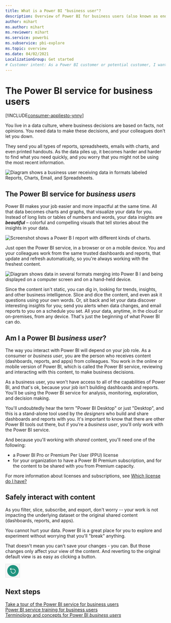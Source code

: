```yaml
---
title: What is a Power BI "business user"?
description: Overview of Power BI for business users (also known as end users or business users).
author: mihart
ms.author: mihart
ms.reviewer: mihart
ms.service: powerbi
ms.subservice: pbi-explore
ms.topic: overview
ms.date: 04/02/2021
LocalizationGroup: Get started
# Customer intent: As a Power BI customer or potential customer, I want to get a definition of a Power BI consumer so I know if I am a consumer (versus designer, admin, creator, or dev) and, as a consumer, what I can accomplish with the Power BI service.
---
```


# The Power BI service for business users

[!INCLUDE[consumer-appliesto-ynny](../includes/consumer-appliesto-ynny.md)]

You live in a data culture, where business decisions are based on facts, not opinions. You need data to make these decisions, and your colleagues don't let you down.     
 
They send you all types of reports, spreadsheets, emails with charts, and even printed handouts. As the data piles up, it becomes harder and harder to find what you need quickly, and you worry that you might not be using the most recent information.  
 
![Diagram shows a business user receiving data in formats labeled Reports, Charts, Email, and Spreadsheets.](media/end-user-consumer/power-bi-consumer-pipes.png)

## The Power BI service for *business users*

Power BI makes your job easier and more impactful at the same time. All that data becomes charts and graphs, that visualize your data for you. Instead of long lists or tables of numbers and words, your data insights are ***beautiful*** – colorful and compelling visuals that tell stories about the insights in your data. 

![Screenshot shows a Power B I report with different kinds of charts.](media/end-user-consumer/power-bi-consumer-examples.png)
 
Just open the Power BI service, in a browser or on a mobile device. You and your colleagues work from the same trusted dashboards and reports, that update and refresh automatically, so you're always working with the freshest content.   

![Diagram shows data in several formats merging into Power B I and being displayed on a computer screen and on a hand-held device.](media/end-user-consumer/power-bi-funnel.png)

Since the content isn't static, you can dig in, looking for trends, insights, and other business intelligence. Slice and dice the content, and even ask it questions using your own words. Or, sit back and let your data discover interesting insights for you; send you alerts when data changes, and email reports to you on a schedule you set. All your data, anytime, in the cloud or on-premises, from any device. That's just the beginning of what Power BI can do. 

## Am I a Power BI *business user*?

The way you interact with Power BI will depend on your job role. As a consumer or *business user*, you are the person who receives content (dashboards, reports, and apps) from colleagues. You work in the online or mobile version of Power BI, which is called the Power BI service, reviewing and interacting with this content, to make business decisions. 
   
As a business user, you won't have access to all of the capabilities of Power BI, and that's ok, because your job isn't building dashboards and reports. You'll be using the Power BI service for analysis, monitoring, exploration, and decision making. 

You'll undoubtedly hear the term "Power BI Desktop" or just "Desktop", and this is a stand-alone tool used by the *designers* who build and share dashboards and reports with you.  It's important to know that there are other Power BI tools out there, but if you're a *business user*, you'll only work with the Power BI service. 

And because you'll working with *shared* content, you'll need one of the following:
- a Power BI Pro or Premium Per User (PPU) license
- for your organization to have a Power BI Premium subscription, and for the content to be shared with you from Premium capacity. 

For more information about licenses and subscriptions, see [Which license do I have?](end-user-license.md)


## Safely interact with content 
As you filter, slice, subscribe, and export, don't worry -- your work is not impacting the underlying dataset or the original shared content (dashboards, reports, and apps).  

You cannot hurt your data.  Power BI is a great place for you to explore and experiment without worrying that you'll "break" anything.  
 
That doesn't mean you can't save your changes - you can. But those changes only affect your view of the content. And reverting to the original default view is as easy as clicking a button.  

![Screenshot shows the Reset to default button.](media/end-user-consumer/power-bi-reset.png)


## Next steps

[Take a tour of the Power BI service for business users](end-user-reading-view.md)    
[Power BI service training for business users](/learn/paths/consume-data-with-power-bi/)    
[Terminology and concepts for Power BI *business users*](end-user-basic-concepts.md)